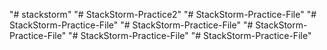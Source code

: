 "# stackstorm" 
"# StackStorm-Practice2" 
"# StackStorm-Practice-File" 
"# StackStorm-Practice-File" 
"# StackStorm-Practice-File" 
"# StackStorm-Practice-File" 
"# StackStorm-Practice-File" 
"# StackStorm-Practice-File" 
